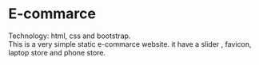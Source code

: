 # E-commarce

Technology: html, css and bootstrap. <br>
This is a very simple static e-commarce website. it have a slider , favicon, laptop store and phone store.
